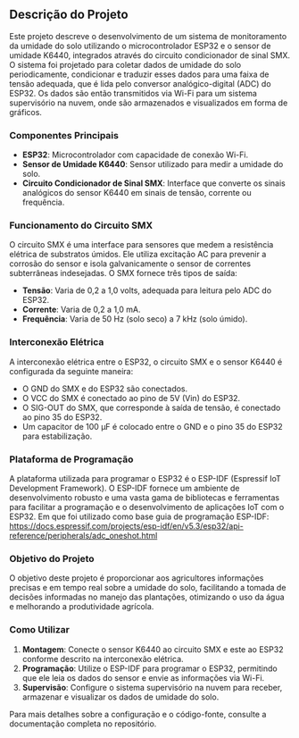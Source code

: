 ## Descrição do Projeto

Este projeto descreve o desenvolvimento de um sistema de monitoramento da umidade do solo utilizando o microcontrolador ESP32 e o sensor de umidade K6440, integrados através do circuito condicionador de sinal SMX. O sistema foi projetado para coletar dados de umidade do solo periodicamente, condicionar e traduzir esses dados para uma faixa de tensão adequada, que é lida pelo conversor analógico-digital (ADC) do ESP32. Os dados são então transmitidos via Wi-Fi para um sistema supervisório na nuvem, onde são armazenados e visualizados em forma de gráficos.

### Componentes Principais

- **ESP32**: Microcontrolador com capacidade de conexão Wi-Fi.
- **Sensor de Umidade K6440**: Sensor utilizado para medir a umidade do solo.
- **Circuito Condicionador de Sinal SMX**: Interface que converte os sinais analógicos do sensor K6440 em sinais de tensão, corrente ou frequência.

### Funcionamento do Circuito SMX

O circuito SMX é uma interface para sensores que medem a resistência elétrica de substratos úmidos. Ele utiliza excitação AC para prevenir a corrosão do sensor e isola galvanicamente o sensor de correntes subterrâneas indesejadas. O SMX fornece três tipos de saída:
- **Tensão**: Varia de 0,2 a 1,0 volts, adequada para leitura pelo ADC do ESP32.
- **Corrente**: Varia de 0,2 a 1,0 mA.
- **Frequência**: Varia de 50 Hz (solo seco) a 7 kHz (solo úmido).

### Interconexão Elétrica

A interconexão elétrica entre o ESP32, o circuito SMX e o sensor K6440 é configurada da seguinte maneira:
- O GND do SMX e do ESP32 são conectados.
- O VCC do SMX é conectado ao pino de 5V (Vin) do ESP32.
- O SIG-OUT do SMX, que corresponde à saída de tensão, é conectado ao pino 35 do ESP32.
- Um capacitor de 100 µF é colocado entre o GND e o pino 35 do ESP32 para estabilização.

### Plataforma de Programação

A plataforma utilizada para programar o ESP32 é o ESP-IDF (Espressif IoT Development Framework). O ESP-IDF fornece um ambiente de desenvolvimento robusto e uma vasta gama de bibliotecas e ferramentas para facilitar a programação e o desenvolvimento de aplicações IoT com o ESP32.
Em que foi utilizado como base guia de programação ESP-IDF: https://docs.espressif.com/projects/esp-idf/en/v5.3/esp32/api-reference/peripherals/adc_oneshot.html

### Objetivo do Projeto

O objetivo deste projeto é proporcionar aos agricultores informações precisas e em tempo real sobre a umidade do solo, facilitando a tomada de decisões informadas no manejo das plantações, otimizando o uso da água e melhorando a produtividade agrícola.

### Como Utilizar

1. **Montagem**: Conecte o sensor K6440 ao circuito SMX e este ao ESP32 conforme descrito na interconexão elétrica.
2. **Programação**: Utilize o ESP-IDF para programar o ESP32, permitindo que ele leia os dados do sensor e envie as informações via Wi-Fi.
3. **Supervisão**: Configure o sistema supervisório na nuvem para receber, armazenar e visualizar os dados de umidade do solo.

Para mais detalhes sobre a configuração e o código-fonte, consulte a documentação completa no repositório.
